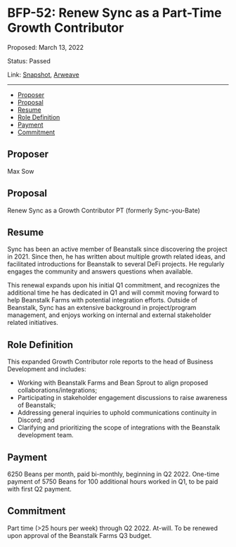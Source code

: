 # BFP-52: Renew Sync as a Part-Time Growth Contributor

Proposed: March 13, 2022

Status: Passed

Link: [Snapshot](https://snapshot.org/#/beanstalkfarms.eth/proposal/0x0a246fc8427b9d666a2239e7242c807395a4c1e178182edd17ca872ebcc98c8c), [Arweave](https://arweave.net/K5ChsJWpwd2tAXiM0AHwGrH7oHzcWo9nf2OE5TYIc0A)

---

- [Proposer](#proposer)
- [Proposal](#proposal)
- [Resume](#resume)
- [Role Definition](#role-definition)
- [Payment](#payment)
- [Commitment](#commitment)

## Proposer

Max Sow

## Proposal

Renew Sync as a Growth Contributor PT (formerly Sync-you-Bate)

## Resume

Sync has been an active member of Beanstalk since discovering the project in 2021. Since then, he has written about multiple growth related ideas, and facilitated introductions for Beanstalk to several DeFi projects. He regularly engages the community and answers questions when available.

This renewal expands upon his initial Q1 commitment, and recognizes the additional time he has dedicated in Q1 and will commit moving forward to help Beanstalk Farms with potential integration efforts. Outside of Beanstalk, Sync has an extensive background in project/program management, and enjoys working on internal and external stakeholder related initiatives.

## Role Definition

This expanded Growth Contributor role reports to the head of Business Development and includes:

- Working with Beanstalk Farms and Bean Sprout to align proposed collaborations/integrations;
- Participating in stakeholder engagement discussions to raise awareness of Beanstalk;
- Addressing general inquiries to uphold communications continuity in Discord; and
- Clarifying and prioritizing the scope of integrations with the Beanstalk development team.

## Payment

6250 Beans per month, paid bi-monthly, beginning in Q2 2022. One-time payment of 5750 Beans for 100 additional hours worked in Q1, to be paid with first Q2 payment.

## Commitment

Part time (>25 hours per week) through Q2 2022. At-will. To be renewed upon approval of the Beanstalk Farms Q3 budget.
